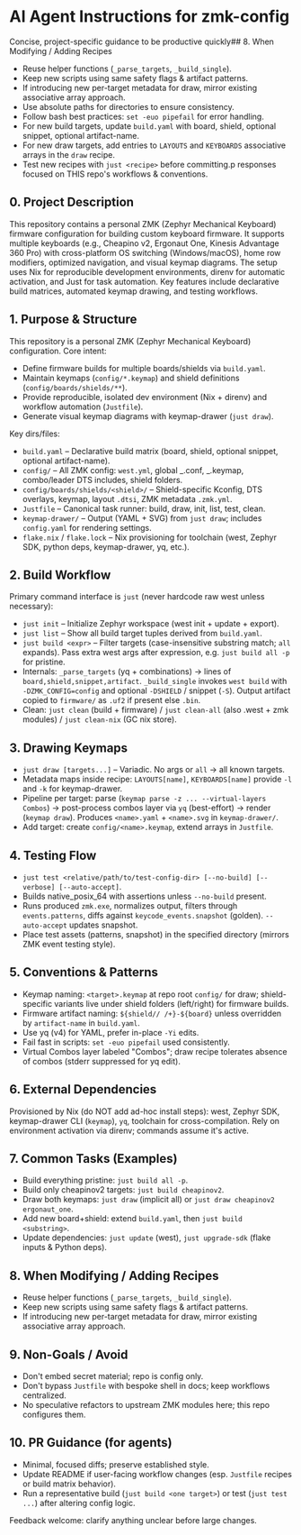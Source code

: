 # AI Agent Instructions for zmk-config

Concise, project-specific guidance to be productive quickly## 8. When Modifying
/ Adding Recipes

- Reuse helper functions (`_parse_targets`, `_build_single`).
- Keep new scripts using same safety flags & artifact patterns.
- If introducing new per-target metadata for draw, mirror existing associative
  array approach.
- Use absolute paths for directories to ensure consistency.
- Follow bash best practices: `set -euo pipefail` for error handling.
- For new build targets, update `build.yaml` with board, shield, optional
  snippet, optional artifact-name.
- For new draw targets, add entries to `LAYOUTS` and `KEYBOARDS` associative
  arrays in the `draw` recipe.
- Test new recipes with `just <recipe>` before committing.p responses focused on
  THIS repo's workflows & conventions.

## 0. Project Description

This repository contains a personal ZMK (Zephyr Mechanical Keyboard) firmware
configuration for building custom keyboard firmware. It supports multiple
keyboards (e.g., Cheapino v2, Ergonaut One, Kinesis Advantage 360 Pro) with cross-platform OS switching
(Windows/macOS), home row modifiers, optimized navigation, and visual keymap
diagrams. The setup uses Nix for reproducible development environments, direnv
for automatic activation, and Just for task automation. Key features include
declarative build matrices, automated keymap drawing, and testing workflows.

## 1. Purpose & Structure

This repository is a personal ZMK (Zephyr Mechanical Keyboard) configuration.
Core intent:

- Define firmware builds for multiple boards/shields via `build.yaml`.
- Maintain keymaps (`config/*.keymap`) and shield definitions
  (`config/boards/shields/**`).
- Provide reproducible, isolated dev environment (Nix + direnv) and workflow
  automation (`Justfile`).
- Generate visual keymap diagrams with keymap-drawer (`just draw`).

Key dirs/files:

- `build.yaml` – Declarative build matrix (board, shield, optional snippet,
  optional artifact-name).
- `config/` – All ZMK config: `west.yml`, global _.conf, _.keymap, combo/leader
  DTS includes, shield folders.
- `config/boards/shields/<shield>/` – Shield-specific Kconfig, DTS overlays,
  keymap, layout `.dtsi`, ZMK metadata `.zmk.yml`.
- `Justfile` – Canonical task runner: build, draw, init, list, test, clean.
- `keymap-drawer/` – Output (YAML + SVG) from `just draw`; includes
  `config.yaml` for rendering settings.
- `flake.nix` / `flake.lock` – Nix provisioning for toolchain (west, Zephyr SDK,
  python deps, keymap-drawer, yq, etc.).

## 2. Build Workflow

Primary command interface is `just` (never hardcode raw west unless necessary):

- `just init` – Initialize Zephyr workspace (west init + update + export).
- `just list` – Show all build target tuples derived from `build.yaml`.
- `just build <expr>` – Filter targets (case-insensitive substring match; `all`
  expands). Pass extra west args after expression, e.g. `just build all -p` for
  pristine.
- Internals: `_parse_targets` (yq + combinations) → lines of
  `board,shield,snippet,artifact`. `_build_single` invokes `west build` with
  `-DZMK_CONFIG=config` and optional `-DSHIELD` / snippet (`-S`). Output
  artifact copied to `firmware/` as `.uf2` if present else `.bin`.
- Clean: `just clean` (build + firmware) / `just clean-all` (also .west + zmk
  modules) / `just clean-nix` (GC nix store).

## 3. Drawing Keymaps

- `just draw [targets...]` – Variadic. No args or `all` → all known targets.
- Metadata maps inside recipe: `LAYOUTS[name]`, `KEYBOARDS[name]` provide `-l`
  and `-k` for keymap-drawer.
- Pipeline per target: parse (`keymap parse -z ... --virtual-layers Combos`) →
  post-process combos layer via `yq` (best-effort) → render (`keymap draw`).
  Produces `<name>.yaml` + `<name>.svg` in `keymap-drawer/`.
- Add target: create `config/<name>.keymap`, extend arrays in `Justfile`.

## 4. Testing Flow

- `just test <relative/path/to/test-config-dir> [--no-build] [--verbose] [--auto-accept]`.
- Builds native_posix_64 with assertions unless `--no-build` present.
- Runs produced `zmk.exe`, normalizes output, filters through `events.patterns`,
  diffs against `keycode_events.snapshot` (golden). `--auto-accept` updates
  snapshot.
- Place test assets (patterns, snapshot) in the specified directory (mirrors ZMK
  event testing style).

## 5. Conventions & Patterns

- Keymap naming: `<target>.keymap` at repo root `config/` for draw;
  shield-specific variants live under shield folders (left/right) for firmware
  builds.
- Firmware artifact naming: `${shield// /+}-${board}` unless overridden by
  `artifact-name` in `build.yaml`.
- Use yq (v4) for YAML, prefer in-place `-Yi` edits.
- Fail fast in scripts: `set -euo pipefail` used consistently.
- Virtual Combos layer labeled "Combos"; draw recipe tolerates absence of combos
  (stderr suppressed for yq edit).

## 6. External Dependencies

Provisioned by Nix (do NOT add ad-hoc install steps): west, Zephyr SDK,
keymap-drawer CLI (`keymap`), `yq`, toolchain for cross-compilation. Rely on
environment activation via direnv; commands assume it's active.

## 7. Common Tasks (Examples)

- Build everything pristine: `just build all -p`.
- Build only cheapinov2 targets: `just build cheapinov2`.
- Draw both keymaps: `just draw` (implicit all) or
  `just draw cheapinov2 ergonaut_one`.
- Add new board+shield: extend `build.yaml`, then `just build <substring>`.
- Update dependencies: `just update` (west), `just upgrade-sdk` (flake inputs &
  Python deps).

## 8. When Modifying / Adding Recipes

- Reuse helper functions (`_parse_targets`, `_build_single`).
- Keep new scripts using same safety flags & artifact patterns.
- If introducing new per-target metadata for draw, mirror existing associative
  array approach.

## 9. Non-Goals / Avoid

- Don't embed secret material; repo is config only.
- Don't bypass `Justfile` with bespoke shell in docs; keep workflows
  centralized.
- No speculative refactors to upstream ZMK modules here; this repo configures
  them.

## 10. PR Guidance (for agents)

- Minimal, focused diffs; preserve established style.
- Update README if user-facing workflow changes (esp. `Justfile` recipes or
  build matrix behavior).
- Run a representative build (`just build <one target>`) or test
  (`just test ...`) after altering config logic.

Feedback welcome: clarify anything unclear before large changes.
